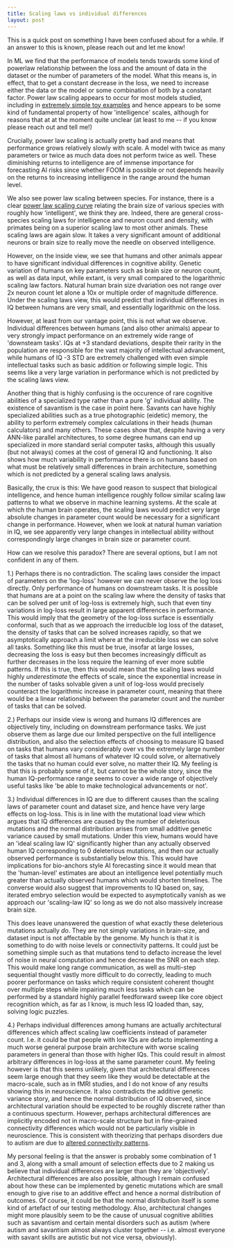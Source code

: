 ```yaml
---
title: Scaling laws vs individual differences
layout: post
---
```



This is a quick post on something I have been confused about for a while. If an answer to this is known, please reach out and let me know!

In ML we find that the performance of models tends towards some kind of powerlaw relationship between the loss and the amount of data in the dataset or the number of parameters of the model. What this means is, in effect, that to get a constant decrease in the loss, we need to increase either the data or the model or some combination of both by a constant factor. Power law scaling appears to occur for most models studied, including in [extremely simple toy examples](https://arxiv.org/pdf/2102.04074.pdf) and hence appears to be some kind of fundamental property of how 'intelligence' scales, although for reasons that at at the moment quite unclear (at least to me -- if you know please reach out and tell me!)

Crucially, power law scaling is actually pretty bad and means that performance grows relatively slowly with scale. A model with twice as many parameters or twice as much data does not perform twice as well. These diminishing returns to intelligence are of immense importance for forecasting AI risks since whether FOOM is possible or not depends heavily on the returns to increasing intelligence in the range around the human level. 

We also see power law scaling between species. For instance, there is a clear [power law scaling curve](https://www.karger.com/Article/FullText/327318) relating the brain size of various species with roughly how 'intelligent', we think they are. Indeed, there are general cross-species scaling laws for intelligence and neuron count and density, with primates being on a superior scaling law to most other animals.  These scaling laws are again slow. It takes a very significant amount of additional neurons or brain size to really move the needle on observed intelligence.

However, on the inside view, we see that humans and other animals appear to have significant individual differences in cognitive ability. Genetic variation of humans on key parameters such as brain size or neuron count, as well as data input, while extant, is very small compared to the logarithmic scaling law factors. Natural human brain size dvariation oes not range over 2x neuron count let alone a 10x or multiple order of magnitude difference. Under the scaling laws view, this would predict that individual differences in IQ between humans are very small, and essentially logarithmic on the loss.

However, at least from our vantage point, this is not what we observe. Individual differences between humans (and also other animals) appear to very strongly impact performance on an extremely wide range of 'downsteam tasks'. IQs at +3 standard deviations, despite their rarity in the population are responsible for the vast majority of intellectual advancement, while humans of IQ -3 STD are extremely challenged with even simple intellectual tasks such as basic addition or following simple logic. This seems like a very large variation in performance which is not predicted by the scaling laws view. 

Another thing that is highly confusing is the occurence of rare cognitive abilities of a specialized type rather than a pure 'g' individual ability. The existence of savantism is the case in point here. Savants can have highly specialized abilities such as a true photographic (eidetic) memory, the ability to perform extremely complex calculations in their heads (human calculators) and many others. These cases show that, despite having a very ANN-like parallel architectures, to some degree humans can end up specialized in more standard serial computer tasks, although this usually (but not always) comes at the cost of general IQ and functioning. It also shows how much variability in performance there is on humans based on what must be relatively small differences in brain architecture, something which is not predicted by a general scaling laws analysis.

Basically, the crux is this: We have good reason to suspect that biological intelligence, and hence human intelligence roughly follow similar scaling law patterns to what we observe in machine learning systems. At the scale at which the human brain operates, the scaling laws would predict very large absolute changes in parameter count would be necessary for a significant change in performance. However, when we look at natural human variation in IQ, we see apparently very large changes in intellectual ability without correspondingly large changes in brain size or parameter count.

How can we resolve this paradox? There are several options, but I am not confident in any of them. 

1.) Perhaps there is no contradiction. The scaling laws consider the impact of parameters on the 'log-loss' however we can never observe the log loss directly. Only performance of humans on downstream tasks. It is possible that humans are at a point on the scaling law where the density of tasks that can be solved per unit of log-loss is extremely high, such that even tiny variations in log-loss result in large apparent differences in performance. This would imply that the geometry of the log-loss surface is essentially conformal, such that as we approach the irreducible log loss of the dataset, the density of tasks that can be solved increases rapidly, so that we asymptotically approach a limit where at the irreducible loss we can solve all tasks. Something like this must be true, insofar at large losses, decreasing the loss is easy but then becomes increasingly difficult as further decreases in the loss require the learning of ever more subtle patterns. If this is true, then this would mean that the scaling laws would highly *underestimate* the effects of scale, since the exponential increase in the number of tasks solvable given a unit of log-loss would precisely counteract the logarithmic increase in parameter count, meaning that there would be a linear relationship between the parameter count and the number of tasks that can be solved.

2.) Perhaps our inside view is wrong and humans IQ differences are objectively tiny, including on downstream performance tasks. We just observe them as large due our limited perspective on the full intelligence distribution, and also the selection effects of choosing to measure IQ based on tasks that humans vary considerably over vs the extremely large number of tasks that almost all humans of whatever IQ could solve, or alternatively the tasks that no human could ever solve, no matter their IQ. My feeling is that this is probably some of it, but cannot be the whole story, since the human IQ-performance range seems to cover a wide range of objectively useful tasks like 'be able to make technological advancements or not'.

3.) Individual differences in IQ are due to different causes than the scaling laws of parameter count and dataset size, and hence have very large effects on log-loss. This is in line with the mutational load view which argues that IQ differences are caused by the number of deleterious mutations and the normal distribution arises from small additive genetic variance caused by small mutations. Under this view, humans would have an 'ideal scaling law IQ' significantly higher than any actually observed human IQ corresponding to 0 deleterious mutations, and then our actually observed performance is substantially below this. This would have implications for bio-anchors style AI forecasting since it would mean that the 'human-level' estimates are about an intelligence level potentially much greater than actually observed humans which would shorten timelines. The converse would also suggest that improvements to IQ based on, say, iterated embryo selection would be expected to asymptotically vanish as we approach our 'scaling-law IQ' so long as we do not also massively increase brain size. 

This does leave unanswered the question of what exactly these deleterious mutations actually *do*. They are not simply variations in brain-size, and dataset input is not affectable by the genome. My hunch is that it is something to do with noise levels or connectivity patterns. It could just be something simple such as that mutations tend to defacto increase the level of noise in neural computation and hence decrease the SNR on each step. This would make long range communication, as well as multi-step sequential thought vastly more difficult to do correctly, leading to much poorer performance on tasks which require consistent coherent thought over multiple steps while impairing much less tasks which can be performed by a standard highly parallel feedforward sweep like core object recognition which, as far as I know, is much less IQ loaded than, say, solving logic puzzles.

4.) Perhaps individual differences among humans are actually architectural differences which affect scaling law coefficients instead of parameter count. I.e. it could be that people with low IQs are defacto implementing a much worse general purpose brain architecture with worse scaling parameters in general than those with higher IQs. This could result in almost arbitrary differences in log-loss at the same parameter count. My feeling however is that this seems unlikely, given that architectural differences seem large enough that they seem like they would be detectable at the macro-scale, such as in fMRI studies, and I do not know of any results showing this in neuroscience. It also contradicts the additive genetic variance story, and hence the normal distribution of IQ observed, since architectural variation should be expected to be roughly discrete rather than a continuous specturm. However, perhaps architectural differences are implicitly encoded not in macro-scale structure but in fine-grained connectivity differences which would not be particularly visible in neuroscience. This is consistent with theorizing that perhaps disorders due to autism are due to [altered connectivity patterns](https://www.ncbi.nlm.nih.gov/pmc/articles/PMC4843767/).

My personal feeling is that the answer is probably some combination of 1 and 3, along with a small amount of selection effects due to 2 making us believe that individual differences are larger than they are 'objectively'. Architectural differences are also possible, although I remain confused about how these can be implemented by genetic mutations which are small enough to give rise to an additive effect and hence a normal distribution of outcomes. Of course, it could be that the normal distribution itself is some kind of artefact of our testing methodology. Also, architectural changes might more plausibly seem to be the cause of unusual cognitive abilities such as savantism and certain mental disorders such as autism (where autism and savantism almost always cluster together -- i.e. almost everyone with savant skills are autistic but not vice versa, obviously).

